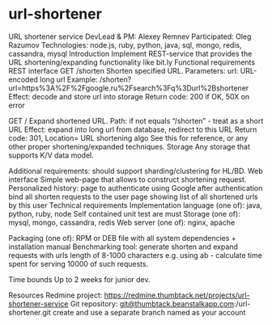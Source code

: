 url-shortener
=============

URL shortener service
DevLead & PM: Alexey Remnev
Participated: Oleg Razumov
Technologies: node.js, ruby, python, java, sql, mongo, redis, cassandra, mysql
Introduction
Implement REST-service that provides the URL shortening/expanding functionality like bit.ly
Functional requirements
REST interface
GET /shorten
Shorten specified URL.
Parameters:
url: URL-encoded long url
Example:
/shorten?url=https%3A%2F%2Fgoogle.ru%2Fsearch%3Fq%3Durl%2Bshortener
Effect: decode and store url into storage
Return code: 200 if OK, 50X on error

GET /
Expand shortened URL.
Path: if not equals “/shorten” - treat as a short URL
Effect: expand into long url from database, redirect to this URL
Return code: 301, Location=<longurl>
URL shortening algo
See this for reference, or any other proper shortening/expanded techniques.
Storage
Any storage that supports K/V data model.

Additional requirements:
should support sharding/clustering for HL/BD.
Web interface
Simple web-page that allows to construct shortening request.
Personalized history:
page to authenticate using Google
after authentication bind all shorten requests to the user
page showing list of all shortened urls by this user
Technical requirements
Implementation language (one of): java, python, ruby, node
Self contained unit test are must
Storage (one of): mysql, mongo, cassandra, redis
Web server (one of): nginx, apache

Packaging (one of): RPM or DEB file with all system dependencies + installation manual
Benchmarking tool: generate shorten and expand requests with urls length of 8-1000 characters e.g. using ab - calculate time spent for serving 10000 of such requests.

Time bounds
Up to 2 weeks for junior dev.

Resources
Redmine project: https://redmine.thumbtack.net/projects/url-shortener-service
Git repository: git@thumbtack.beanstalkapp.com:/url-shortener.git
create and use a separate branch named as your account
